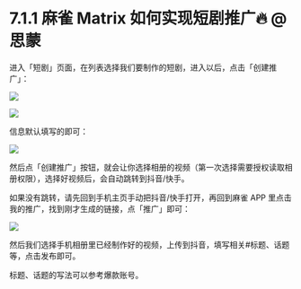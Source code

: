 # 7.1.1 麻雀 Matrix 如何实现短剧推广🔥 @思蒙

进入「短剧」页面，在列表选择我们要制作的短剧，进入以后，点击「创建推广」：

![](img/57d90d7d16ecb814487b33091e8ebe1f.png)

![](img/54b7b9896a594dc67111463eb08d0845.png)

信息默认填写的即可：

![](img/08387cc8efaf2cb8520a3709665b620d.png)

然后点「创建推广」按钮，就会让你选择相册的视频（第一次选择需要授权读取相册权限），选择好视频后，会自动跳转到抖音/快手。

如果没有跳转，请先回到手机主页手动把抖音/快手打开，再回到麻雀 APP 里点击我的推广，找到刚才生成的链接，点「推广」即可：

![](img/ce24a3b45a13a440c2848537c2c6dc6b.png)

然后我们选择手机相册里已经制作好的视频，上传到抖音，填写相关#标题、话题等，点击发布即可。

标题、话题的写法可以参考爆款账号。